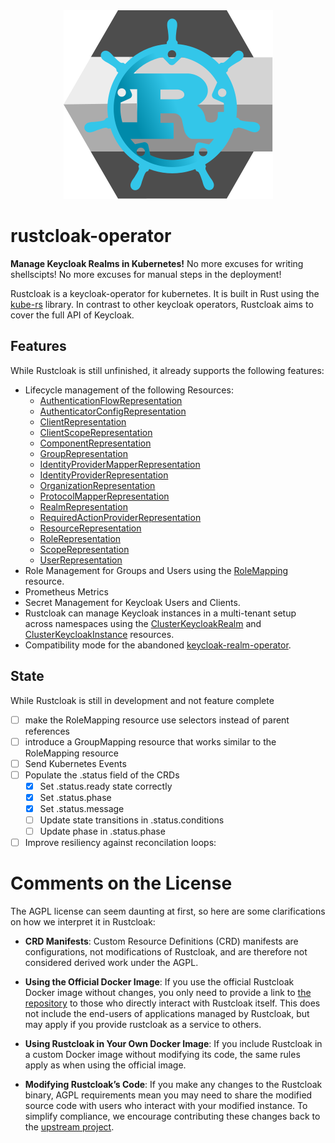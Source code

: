 <div align=center>
<img src=icon.svg>
</div>

# rustcloak-operator

**Manage Keycloak Realms in Kubernetes!** No more excuses for writing shellscipts! No more excuses for manual steps in the deployment!

Rustcloak is a keycloak-operator for kubernetes.
It is built in Rust using the [kube-rs](https://kube.rs/) library.
In contrast to other keycloak operators, Rustcloak aims to cover
the full API of Keycloak.


## Features

While Rustcloak is still unfinished, it already supports the following features:

* Lifecycle management of the following Resources:
  * [AuthenticationFlowRepresentation](https://www.keycloak.org/docs-api/latest/rest-api/index.htmlAuthenticationFlowRepresentation)
  * [AuthenticatorConfigRepresentation](https://www.keycloak.org/docs-api/latest/rest-api/index.htmlAuthenticatorConfigRepresentation)
  * [ClientRepresentation](https://www.keycloak.org/docs-api/latest/rest-api/index.htmlClientRepresentation)
  * [ClientScopeRepresentation](https://www.keycloak.org/docs-api/latest/rest-api/index.htmlClientScopeRepresentation)
  * [ComponentRepresentation](https://www.keycloak.org/docs-api/latest/rest-api/index.htmlComponentRepresentation)
  * [GroupRepresentation](https://www.keycloak.org/docs-api/latest/rest-api/index.htmlGroupRepresentation)
  * [IdentityProviderMapperRepresentation](https://www.keycloak.org/docs-api/latest/rest-api/index.htmlIdentityProviderMapperRepresentation)
  * [IdentityProviderRepresentation](https://www.keycloak.org/docs-api/latest/rest-api/index.htmlIdentityProviderRepresentation)
  * [OrganizationRepresentation](https://www.keycloak.org/docs-api/latest/rest-api/index.htmlOrganizationRepresentation)
  * [ProtocolMapperRepresentation](https://www.keycloak.org/docs-api/latest/rest-api/index.htmlProtocolMapperRepresentation)
  * [RealmRepresentation](https://www.keycloak.org/docs-api/latest/rest-api/index.htmlRealmRepresentation)
  * [RequiredActionProviderRepresentation](https://www.keycloak.org/docs-api/latest/rest-api/index.htmlRequiredActionProviderRepresentation)
  * [ResourceRepresentation](https://www.keycloak.org/docs-api/latest/rest-api/index.htmlResourceRepresentation)
  * [RoleRepresentation](https://www.keycloak.org/docs-api/latest/rest-api/index.htmlRoleRepresentation)
  * [ScopeRepresentation](https://www.keycloak.org/docs-api/latest/rest-api/index.htmlScopeRepresentation)
  * [UserRepresentation](https://www.keycloak.org/docs-api/latest/rest-api/index.htmlUserRepresentation)
* Role Management for Groups and Users using the [RoleMapping](https://rustcloak.withlazers.dev/crds/keycloakrolemapping.html) resource.
* Prometheus Metrics
* Secret Management for Keycloak Users and Clients.
* Rustcloak can manage Keycloak instances in a multi-tenant setup across namespaces
  using the [ClusterKeycloakRealm](https://rustcloak.withlazers.dev/crds/clusterkeycloakrealm.html)
  and [ClusterKeycloakInstance](https://rustcloak.withlazers.dev/crds/clusterkeycloakinstance.html)
  resources.
* Compatibility mode for the abandoned [keycloak-realm-operator](https://github.com/keycloak/keycloak-realm-operator).

## State

While Rustcloak is still in development and not feature complete

* [ ] make the RoleMapping resource use selectors instead of parent references
* [ ] introduce a GroupMapping resource that works similar to the RoleMapping resource
* [ ] Send Kubernetes Events
* [ ] Populate the .status field of the CRDs
    * [x] Set .status.ready state correctly
    * [x] Set .status.phase
    * [x] Set .status.message
    * [ ] Update state transitions in .status.conditions
    * [ ] Update phase in .status.phase
* [ ] Improve resiliency against reconcilation loops: 

# Comments on the License

The AGPL license can seem daunting at first, so here are some
clarifications on how we interpret it in Rustcloak:

* **CRD Manifests**: Custom Resource Definitions (CRD) manifests are
  configurations, not modifications of Rustcloak, and are therefore not
  considered derived work under the AGPL.

* **Using the Official Docker Image**: If you use the official
  Rustcloak Docker image without changes, you only need to provide a link
  to [the repository](https://github.com/withlazers/rustcloak-operator)
  to those who directly interact with Rustcloak itself. This does not
  include the end-users of applications managed by Rustcloak, but may apply
  if you provide rustcloak as a service to others.

* **Using Rustcloak in Your Own Docker Image**: If you include
  Rustcloak in a custom Docker image without modifying its code, the same
  rules apply as when using the official image.

* **Modifying Rustcloak’s Code**: If you make any changes to the
  Rustcloak binary, AGPL requirements mean you may need to share the
  modified source code with users who interact with your modified
  instance. To simplify compliance, we encourage contributing these
  changes back to the [upstream project](https://github.com/withlazers/rustcloak-operator).
